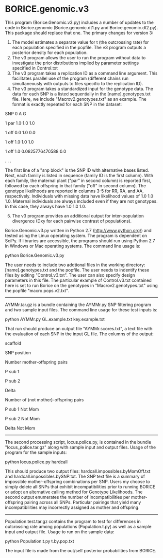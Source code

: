 # BORICE.genomic.v3
This program (Borice.Genomic.v3.py) includes a number of updates to the code in Borice.genomic (Borice.genomic.dt1.py and Borice.genomic.dt2.py).  This package should replace that one. The primary changes for version 3:

1.  The model estimates a separate value for t (the outcrossing rate) for each population specified in the popfile.  The v3 program outputs a posterior density for each population.
2.  The v3 program allows the user to run the program without data to investigate the prior distributions implied by parameter settings specified in Control.txt
3.  The v3 program takes a replication ID as a command line argument.  This facilitates parallel use of the program (different chains run simultaneously with outputs to files specific to the replication ID).
4.  The v3 program takes a standardized input for the genotype data.  The data for each SNP is a listed sequentially in the [name].genotypes.txt file.  Here, we include "Macrov2.genotypes.txt" as an example.  The format is exactly repeated for each SNP in the dataset:   

SNP	0	A	G

1	par	1.0	1.0	1.0

1	off	0.0	1.0	0.0

1	off	1.0	1.0	1.0

1	off	1.0	0.0825776470588	0.0

.
.
.

The first line of a "snp block" is the SNP ID with alternative bases listed.  Next, each familiy is listed in sequence (family ID is the first column).  With each family, the maternal plant ("par" in second column) is reported first, followed by each offspring in that family ("off" in second column).  The genotype likelihoods are reported in columns 3-5 for RR, RA, and AA, respectively.  Individuals with missing data have likelihood values of 1.0 1.0 1.0.  Maternal individuals are always included even if they are not genotypes.  In this case, they always have 1.0 1.0 1.0.

5.  The v3 program provides an additional output for inter-population divergence (Dxy for each pairwise contrast of populations).


Borice.Genomic.v3.py written in Python 2.7 (http://www.python.org/) and tested using the Linux operating system.  The program is dependent on SciPy.
If libraries are accessible, the programs should run using Python 2.7 in Windows or Mac operating systems. The command line usage is:

python Borice.Genomic.v3.py

The user needs to include two addtional files in the working directory: [name].genotypes.txt and the popfile.  The user needs to indentify these files by editing "Control.v3.txt".  The user can also specify design parameters in this file.  The particular example of Control.v3.txt contained here is set to run Borice on the genotypes in "Macrov2.genotypes.txt" using the popfile "macro.pops.v2.txt".

----------------

AYMMr.tar.gz is a bundle containing the AYMMr.py SNP filtering program and two sample input files.  The command line usage for these test inputs is:

python AYMMr.py GL.example.txt key.example.txt

That run should produce an output file "AYMMr.scores.txt", a text file with the evaluation of each SNP in the input GL file.  The columns of the output: 

scaffold

SNP position

Number mother-offspring pairs 

P sub 1

P sub 2

Delta

Number of (not mother)-offspring pairs 

P sub 1 Not Mom

P sub 2 Not Mom

Delta Not Mom

-------------------------------

The second processing script, locus.police.py, is contained in the bundle "locus_police.tar.gz" along with sample input and output files.  Usage of the program for the sample inputs:

python locus.police.py hardcall

This should produce two output files: hardcall.impossibles.byMomOff.txt and hardcall.impossibles.bySNP.txt.  The SNP text file is a summary of impossible mother-offspring combinations per SNP.  Users my choose to simply delete all SNPs that exhibit incompatibilities prior to running BORICE or adopt an alternative calling method for Genotype Likelihoods.  The second output enumerates the number of incompatibilities per mother-offspring pairing across all SNPs.  Particular pairings that yield many incompatibilities may incorrectly assigned as mother and offspring.


--------------------------------------

Population.test.tar.gz contains the program to test for differences in outcrossing rate among populations (Population.t.py) as well as a sample input and output file.  Usage to run on the sample data:

python Population.t.py t.by.pop.txt

The input file is made from the out/self posterior probabilities from BORICE.



